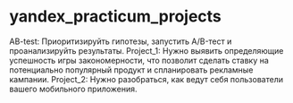 # yandex_practicum_projects
AB-test: Приоритизируйть гипотезы, запустить A/B-тест и проанализируйть результаты.
Project_1: Нужно выявить определяющие успешность игры закономерности, что позволит сделать ставку на потенциально популярный продукт и спланировать рекламные кампании.
Project_2: Нужно разобраться, как ведут себя пользователи вашего мобильного приложения. 
